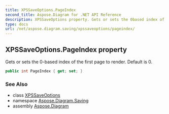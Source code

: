 ```yaml
---
title: XPSSaveOptions.PageIndex
second_title: Aspose.Diagram for .NET API Reference
description: XPSSaveOptions property. Gets or sets the 0based index of the first page to render. Default is 0
type: docs
url: /net/aspose.diagram.saving/xpssaveoptions/pageindex/
---
```

## XPSSaveOptions.PageIndex property

Gets or sets the 0-based index of the first page to render. Default is 0.

```csharp
public int PageIndex { get; set; }
```

### See Also

* class [XPSSaveOptions](../)
* namespace [Aspose.Diagram.Saving](../../xpssaveoptions/)
* assembly [Aspose.Diagram](../../../)


